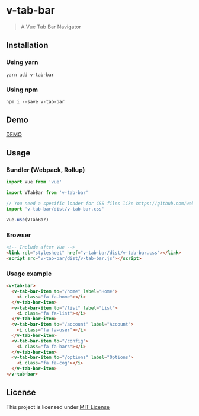 v-tab-bar
=========

> A Vue Tab Bar Navigator

Installation
------------

### Using yarn

`yarn add v-tab-bar`

### Using npm

`npm i --save v-tab-bar`

Demo
----

[DEMO](http://paliari.github.io/v-tab-bar)

Usage
-----

### Bundler (Webpack, Rollup)

```js
import Vue from 'vue'

import VTabBar from 'v-tab-bar'

// You need a specific loader for CSS files like https://github.com/webpack/css-loader
import 'v-tab-bar/dist/v-tab-bar.css'

Vue.use(VTabBar)
```

### Browser

```html
<!-- Include after Vue -->
<link rel="stylesheet" href="v-tab-bar/dist/v-tab-bar.css"></link>
<script src="v-tab-bar/dist/v-tab-bar.js"></script>
```

### Usage example

```html
<v-tab-bar>
  <v-tab-bar-item to="/home" label="Home">
    <i class="fa fa-home"></i>
  </v-tab-bar-item>
  <v-tab-bar-item to="/list" label="List">
    <i class="fa fa-list"></i>
  </v-tab-bar-item>
  <v-tab-bar-item to="/account" label="Account">
    <i class="fa fa-user"></i>
  </v-tab-bar-item>
  <v-tab-bar-item to="/config">
    <i class="fa fa-bars"></i>
  </v-tab-bar-item>
  <v-tab-bar-item to="/options" label="Options">
    <i class="fa fa-cog"></i>
  </v-tab-bar-item>
</v-tab-bar>
```

License
-------

This project is licensed under [MIT License](http://en.wikipedia.org/wiki/MIT_License)
